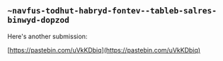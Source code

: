 ## `~navfus-todhut-habryd-fontev--tableb-salres-binwyd-dopzod`
Here's another submission:

[https://pastebin.com/uVkKDbiq](https://pastebin.com/uVkKDbiq)